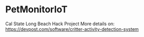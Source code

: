 # PetMonitorIoT
Cal State Long Beach Hack Project
More details on:
https://devpost.com/software/critter-activity-detection-system

